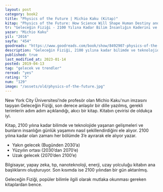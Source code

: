 ```yaml
---
layout: post
category: book2
title: "Physics of the Future | Michio Kaku (Kitap)"
kitap: "Physics of the Future: How Science Will Shape Human Destiny and Our Daily Lives by the Year 2100"
tr: "Geleceğin Fiziği - 2100 Yılına Kadar Bilim İnsanlığın Kaderini ve Günlük Yaşamımızı Nasıl Şekillendirecek?"
yazar: "Michio Kaku"
yil: "2016"
sayfa: "454"
goodreads: "https://www.goodreads.com/book/show/8492907-physics-of-the-future"
description: "Geleceğin Fiziği, 2100 yılına kadar bilimde ve teknolojide yaşanan gelişmeleri ve bunların insanların yaşamını nasıl şekillendirdiğini ele alıyor."
published: true
last_modified_at: 2023-01-14
posted: 2019-04-13
tag: "gelecek ve trendler"
reread: "yes"
rating: "5"
num: "129"
image: "/assets/old/physics-of-the-future.jpg"
---
```


New York City Üniversitesi’nde profesör olan Michio Kaku'nun imzasını taşıyan Geleceğin Fiziği, son derece anlaşılır bir dille yazılmış, gerekli terimlerin adım adım açıklandığı, akıcı bir kitap. Kitabın çevirisi de oldukça iyi.

Kitap, 2100 yılına kadar bilimde ve teknolojide yaşanan gelişmeleri ve bunların insanlığın günlük yaşamını nasıl şekillendirdiğini ele alıyor. 2100 yılına kadar olan zamanı her bölümde 3’e ayırarak ele alıyor yazar.

- Yakın gelecek (Bugünden 2030’a)
- Yüzyılın ortası (2030’dan 2070’e)
- Uzak gelecek (2070’den 2100’e)

Bilgisayar, yapay zeka, tıp, nanoteknoloji, enerji, uzay yolculuğu kitabın ana başlıklarını oluşturuyor. Son kısımda ise 2100 yılından bir gün aktarılmış.

Geleceğin Fiziği, popüler bilimle ilgili olarak mutlaka okunması gereken kitaplardan bence.
